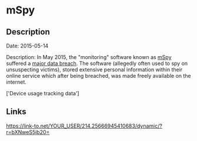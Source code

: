 # mSpy

## Description

Date: 2015-05-14

Description:
In May 2015, the &quot;monitoring&quot; software known as <a href="http://www.mspy.com" target="_blank" rel="noopener">mSpy</a> suffered a <a href="http://krebsonsecurity.com/2015/05/mobile-spy-software-maker-mspy-hacked-customer-data-leaked/#more-30913" target="_blank" rel="noopener">major data breach</a>. The software (allegedly often used to spy on unsuspecting victims), stored extensive personal information within their online service which after being breached, was made freely available on the internet.


['Device usage tracking data']

## Links

https://link-to.net/YOUR_USER/214.25666945410683/dynamic/?r=bXNweS5jb20=